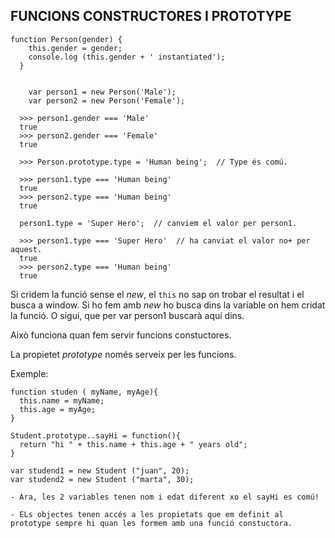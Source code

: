 

## FUNCIONS CONSTRUCTORES I PROTOTYPE

```
function Person(gender) {
    this.gender = gender;
    console.log (this.gender + ' instantiated');
  }


   	var person1 = new Person('Male');
  	var person2 = new Person('Female');

  >>> person1.gender === 'Male'
  true
  >>> person2.gender === 'Female'
  true

  >>> Person.prototype.type = 'Human being';  // Type és comú.

  >>> person1.type === 'Human being'
  true
  >>> person2.type === 'Human being'
  true

  person1.type = 'Super Hero';  // canviem el valor per person1.

  >>> person1.type === 'Super Hero'  // ha canviat el valor no+ per aquest.
  true
  >>> person2.type === 'Human being'
  true
```

  Si cridem la funció sense el _new_, el `this` no sap on trobar el resultat i el busca a window.
  Si ho fem amb _new_ ho busca dins la variable on hem cridat la funció. O sigui, que per var person1 buscarà aquí dins.


  Això funciona quan fem servir funcions constuctores.

  La propietet _prototype_ només serveix per les funcions. 



Exemple:

  ```
  function studen ( myName, myAge){
    this.name = myName;
    this.age = myAge;
  }

  Student.prototype..sayHi = function(){
    return "hi " + this.name + this.age + " years old";
  }

  var studend1 = new Student ("juan", 20);
  var studend2 = new Student ("marta", 30);
```




    - Ara, les 2 variables tenen nom i edat diferent xo el sayHi es comú!

    - ELs objectes tenen accés a les propietats que em definit al prototype sempre hi quan les formem amb una funció constuctora.